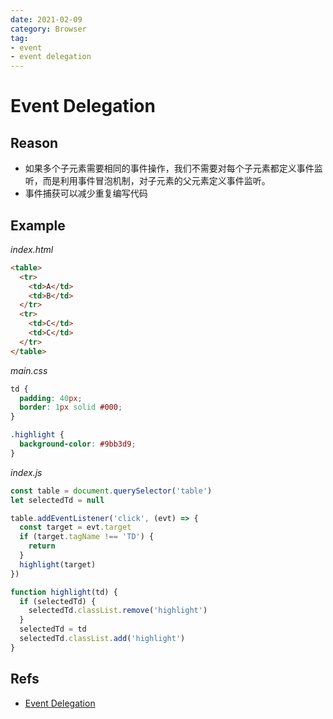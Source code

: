 ```yaml
---
date: 2021-02-09
category: Browser
tag:
- event
- event delegation
---
```


# Event Delegation

## Reason

- 如果多个子元素需要相同的事件操作，我们不需要对每个子元素都定义事件监听，而是利用事件冒泡机制，对子元素的父元素定义事件监听。
- 事件捕获可以减少重复编写代码

## Example

_index.html_
```html
<table>
  <tr>
    <td>A</td>
    <td>B</td>
  </tr>
  <tr>
    <td>C</td>
    <td>C</td>
  </tr>
</table>
```

_main.css_
```css
td {
  padding: 40px;
  border: 1px solid #000;
}

.highlight {
  background-color: #9bb3d9;
}
```

_index.js_
```js
const table = document.querySelector('table')
let selectedTd = null

table.addEventListener('click', (evt) => {
  const target = evt.target
  if (target.tagName !== 'TD') {
    return
  }
  highlight(target)
})

function highlight(td) {
  if (selectedTd) {
    selectedTd.classList.remove('highlight')
  }
  selectedTd = td
  selectedTd.classList.add('highlight')
}
```

## Refs

- [Event Delegation](https://javascript.info/event-delegation)
